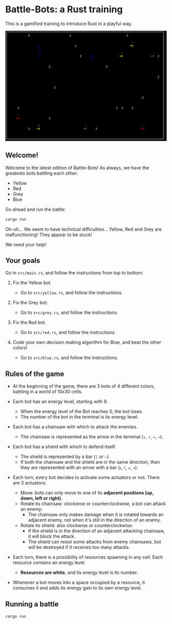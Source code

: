 # Battle-Bots: a Rust training

This is a gamified training to introduce Rust in a playful way.

![](screenshot.png)

## Welcome!

Welcome to the latest edition of Battle-Bots! As always, we have the greatests bots battling each other:

- Yellow
- Red
- Grey
- Blue

Go ahead and run the battle:

```bash
cargo run
```

Oh-oh... We seem to have technical difficulties... Yellow, Red and Grey are malfunctioning! They appear to be stuck!

We need your help!

## Your goals

Go in `src/main.rs`, and follow the instructions from top to bottom:

1. Fix the Yellow bot.
   - Go to `src/yellow.rs`, and follow the instructions.
2. Fix the Grey bot.
   - Go to `src/grey.rs`, and follow the instructions.
3. Fix the Red bot.

   - Go to `src/red.rs`, and follow the instructions.

4. Code your own decision making algorithm for Blue, and beat the other colors!
   - Go to `src/blue.rs`, and follow the instructions.

## Rules of the game

- At the beginning of the game, there are 3 bots of 4 different colors, battling in a world of 10x30 cells.
- Each bot has an energy level, starting with 9.
  - When the energy level of the Bot reaches 0, the bot loses.
  - The number of the bot in the terminal is its energy level.
- Each bot has a chainsaw with which to attack the enemies.
  - The chainsaw is represented as the arrow in the terminal (`↓`, `↑`, `←`, `→`).
- Each bot has a shield with which to defend itself.

  - The shield is represented by a bar (`|` or `—`).
  - If both the chainsaw and the shield are in the same direction, then they are represented with an arrow with a bar (`⤈`, `⤉`, `⇷`, `⇸`).

- Each turn, every bot decides to activate some actuators or not. There are 3 actuators:

  - Move: bots can only move to one of its **adjacent positions (up, down, left or right)**.
  - Rotate its chainsaw: clockwise or counterclockwise, a bot can attack an enemy:
    - The chainsaw only makes damage when it is rotated towards an adjacent enemy, not when it's still in the direction of an enemy.
  - Rotate its shield: also clockwise or counterclockwise:
    - If the shield is in the direction of an adjacent attacking chainsaw, it will block the attack.
    - The shield can resist some attacks from enemy chainsaws, but will be destroyed if it receives too many attacks.

- Each turn, there is a possibility of resources spawning in any cell. Each resource contains an energy level.
  - **Resources are white**, and its energy level is its number.
- Whenever a bot moves into a space occupied by a resource, it consumes it and adds its energy gain to its own energy level.

## Running a battle

```bash
cargo run
```
